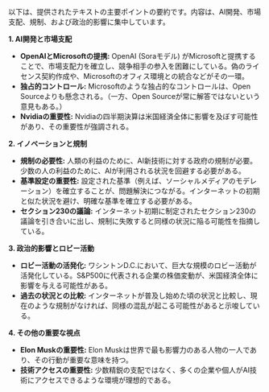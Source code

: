 以下は、提供されたテキストの主要ポイントの要約です。内容は、AI開発、市場支配、規制、および政治的影響に集中しています。

**1. AI開発と市場支配**

*   **OpenAIとMicrosoftの提携:** OpenAI (Soraモデル) がMicrosoftと提携することで、市場支配力を確立し、競争相手の参入を困難にしている。偽のライセンス契約作成や、Microsoftのオフィス環境との統合などがその一環。
*   **独占的コントロール:** Microsoftのような独占的なコントロールは、Open Sourceよりも懸念される。（一方、Open Sourceが常に解答ではないという意見もある。）
*   **Nvidiaの重要性:** Nvidiaの四半期決算は米国経済全体に影響を及ぼす可能性があり、その重要性が強調される。

**2. イノベーションと規制**

*   **規制の必要性:** 人類の利益のために、AI新技術に対する政府の規制が必要。少数の人の利益のために、AIが利用される状況を回避する必要がある。
*   **基準設定の重要性:** 設定された基準（例えば、ソーシャルメディアのモデレーション）を確立することが、問題解決につながる。インターネットの初期と似た状況を避け、明確な基準を確立する必要がある。
*   **セクション230の議論:** インターネット初期に制定されたセクション230の議論を引き合いに出し、規制に失敗すると同様の状況に陥る可能性を指摘している。

**3. 政治的影響とロビー活動**

*   **ロビー活動の活発化:** ワシントンD.C.において、巨大な規模のロビー活動が活発化している。S&P500に代表される企業の株価変動が、米国経済全体に影響を与える可能性がある。
*  **過去の状況との比較:** インターネットが普及し始めた頃の状況と比較し、現在のような規制がなければ、同様の混乱が起こる可能性があると示唆している。

**4. その他の重要な視点**

*  **Elon Muskの重要性:** Elon Muskは世界で最も影響力のある人物の一人であり、その行動が重要な意味を持つ。
*  **技術アクセスの重要性:** 少数精鋭の支配ではなく、多くの企業や個人がAI技術にアクセスできるような環境が理想的である。